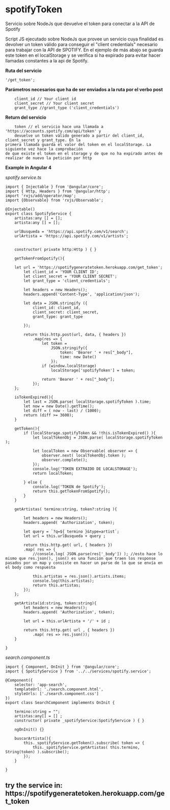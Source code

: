 # spotifyToken
Servicio sobre NodeJs que devuelve el token para conectar a la API de Spotify

Script JS ejecutado sobre NodeJs que provee un servicio cuya finalidad es devolver un token válido 
para conseguir el "client credentials" necesario para trabajar con la API de SPOTIFY.
En el ejemplo de más abajo se guarda este token en el localStorage y se verifica si ha expirado
para evitar hacer llamadas constantes a la api de Spotify.

<b>Ruta del servicio </b>  

    '/get_token';

<b>Parámetros necesarios que ha de ser enviados a la ruta por el verbo post</b>

        client_id // Your client id
        client_secret // Your client secret
        grant_type //grant_type ('client_credentials')

<b>Return del servicio</b>

        token // el servicio hace una llamada a 'https://accounts.spotify.com/api/token' y
        devuelve un token válido generado a partir del client_id, client_secret y grant_type. En la
	primera llamada guarda el valor del token en el localStorage. La siguiente vez hace la comprobación
	de que existe el token en el storage y de que no ha expirado antes de realizar de nuevo la petición por http


<b>Example in Angular 4</b>

*spotify.service.ts*
```
import { Injectable } from '@angular/core';
import { Http, Headers } from '@angular/http';
import 'rxjs/add/operator/map';
import {Observable} from 'rxjs/Observable';

@Injectable()
export class SpotifyService {
    artistas:any [] = [];
    artista:any [] = [];

    urlBusqueda = 'https://api.spotify.com/v1/search';
    urlArtista = 'https://api.spotify.com/v1/artists';


    constructor( private http:Http ) { }

    getTokenFromSpotify(){

	let url = 'https://spotifygeneratetoken.herokuapp.com/get_token';
        let client_id = 'YOUR CLIENT ID';
        let client_secret = 'YOUR CLIENT SECRET';
        let grant_type = 'client_credentials';

        let headers = new Headers();
		headers.append('Content-Type', 'application/json');

        let data = JSON.stringify ({
            client_id: client_id,
            client_secret: client_secret,
            grant_type: grant_type

        });

        return this.http.post(url, data, { headers })
            .map(res => {
                let token =
                    JSON.stringify({
                        token: 'Bearer ' + res["_body"],
                        time: new Date()
                    });
                if (window.localStorage)
                    localStorage['spotifyToken'] = token;

                return 'Bearer ' + res["_body"];
            });
    };

    isTokenExpired(){
        let last = JSON.parse( localStorage.spotifyToken ).time;
        let now = new Date().getTime();
        let diff = ( now - last) / (1000);
        return (diff >= 3600);
    }

    getToken(){
        if (localStorage.spotifyToken && !this.isTokenExpired() ){
            let localTokenObj = JSON.parse( localStorage.spotifyToken );

            let localToken = new Observable( observer => {
                observer.next( localTokenObj.token );
                observer.complete();
            });
            console.log('TOKEN EXTRAIDO DE LOCALSTORAGE');
            return localToken;

        } else {
            console.log('TOKEN de Spotify');
            return this.getTokenFromSpotify();
        }
    }

    getArtistas( termino:string, token?:string ){

        let headers = new Headers();
        headers.append( 'Authorization', token);

        let query = `?q=${ termino }&type=artist`;
        let url = this.urlBusqueda + query ;

        return this.http.get( url, { headers })
        .map( res => {
            //console.log( JSON.parse(res['_body']) ); //esto hace lo mismo que res.json(), json() es una función que traen los response pasados por un map y consiste en hacer un parse de lo que se envía en el body como respuesta

            this.artistas = res.json().artists.items;
			console.log(this.artistas);
            return this.artistas;
        });
    };

    getArtista(id:string, token:string){
        let headers = new Headers();
        headers.append( 'Authorization', token);

        let url = this.urlArtista + '/' + id ;

        return this.http.get( url , { headers })
            .map( res => res.json());
    }

}

```
*search.component.ts*
```
import { Component, OnInit } from '@angular/core';
import { SpotifyService } from '../../services/spotify.service';

@Component({
    selector: 'app-search',
    templateUrl: './search.component.html',
    styleUrls: ['./search.component.css']
})
export class SearchComponent implements OnInit {

    termino:string = "";
    artistas:any[] = [] ;
    constructor( private _spotifyService:SpotifyService ) { }

    ngOnInit() {}

    buscarArtista(){
		this._spotifyService.getToken().subscribe( token => {
            this._spotifyService.getArtistas( this.termino, String(token) ).subscribe();
        });
    }

}
```
<h2>try the service in: https://spotifygeneratetoken.herokuapp.com/get_token</2>
